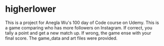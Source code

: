 # higherlower

This is a project for Anegla Wu's 100 day of Code course on Udemy. 
This is a game comparing who has more followers on Instagram. If correct, you tally a point and get a new match up. If wrong, the game ense with your final score. 
The game_data and art files were provided.
